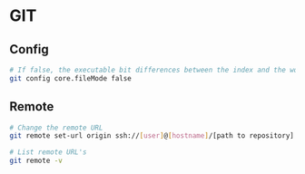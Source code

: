 # GIT

## Config

```bash
# If false, the executable bit differences between the index and the working copy are ignored; useful on broken filesystems like FAT.
git config core.fileMode false
```

## Remote

```bash
# Change the remote URL
git remote set-url origin ssh://[user]@[hostname]/[path to repository]

# List remote URL's
git remote -v
```